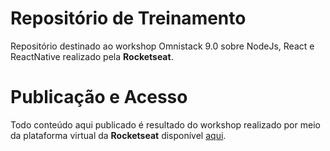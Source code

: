 # Repositório de Treinamento

Repositório destinado ao workshop Omnistack 9.0 sobre NodeJs, React e ReactNative realizado pela **Rocketseat**.

# Publicação e Acesso
Todo conteúdo aqui publicado é resultado do workshop realizado por meio da plataforma virtual  da **Rocketseat** disponível [aqui](https://rocketseat.com.br/week-9/aulas).
